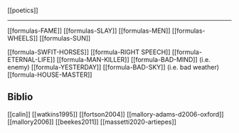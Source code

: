 [[poetics]]

---

[[formulas-FAME]]
[[formulas-SLAY]]
[[formulas-MEN]]
[[formulas-WHEELS]]
[[formulas-SUN]]

[[formula-SWFIT-HORSES]]
[[formula-RIGHT SPEECH]]
[[formula-ETERNAL-LIFE]]
[[formula-MAN-KILLER]]
[[formula-BAD-MIND]] (i.e. enemy)
[[formula-YESTERDAY]]
[[formula-BAD-SKY]] (i.e. bad weather)
[[formula-HOUSE-MASTER]]

## Biblio
[[calin]]
[[watkins1995]]
[[fortson2004]]
[[mallory-adams-d2006-oxford]]
[[mallory2006]]
[[beekes2011]]
[[massetti2020-artiepes]]